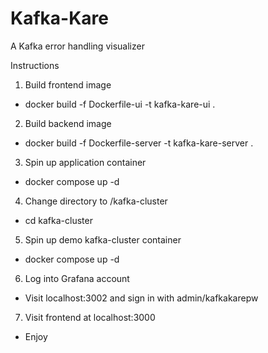 # Kafka-Kare
A Kafka error handling visualizer 

Instructions
1. Build frontend image
- docker build -f Dockerfile-ui -t kafka-kare-ui .

2. Build backend image
- docker build -f Dockerfile-server -t kafka-kare-server .

3. Spin up application container
- docker compose up -d

4. Change directory to /kafka-cluster
- cd kafka-cluster

5. Spin up demo kafka-cluster container
- docker compose up -d

6. Log into Grafana account
- Visit localhost:3002 and sign in with admin/kafkakarepw

7. Visit frontend at localhost:3000
- Enjoy